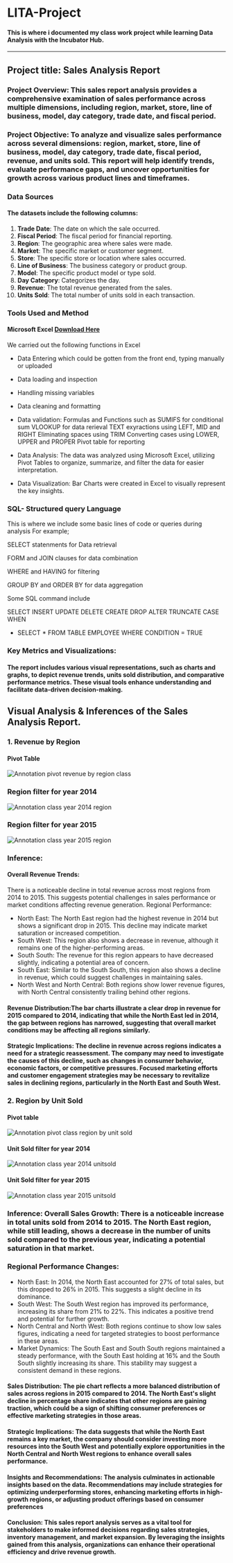 # LITA-Project
#### This is where i documented my class work project while learning Data Analysis with the Incubator Hub.
---


## Project title: Sales Analysis Report

### Project Overview: This sales report analysis provides a comprehensive examination of sales performance across multiple dimensions, including region, market, store, line of business, model, day category, trade date, and fiscal period.

### Project Objective: To analyze and visualize sales performance across several dimensions: region, market, store, line of business, model, day category, trade date, fiscal period, revenue, and units sold. This report will help identify trends, evaluate performance gaps, and uncover  opportunities for growth across various product lines and timeframes.
 


### Data Sources
#### The datasets include the following columns:
1. **Trade Date**: The date on which the sale occurred.
2. **Fiscal Period**: The fiscal period for financial reporting.
3. **Region**: The geographic area where sales were made.
4. **Market**: The specific market or customer segment.
5. **Store**: The specific store or location where sales occurred.
6. **Line of Business**: The business category or product group.
7. **Model**: The specific product model or type sold.
8. **Day Category**: Categorizes the day.
9. **Revenue**: The total revenue generated from the sales.
10. **Units Sold**: The total number of units sold in each transaction.



### Tools Used and Method 
#### Microsoft Excel [Download Here](https://www.microsoft.com)
We carried out the following functions in Excel

-  Data Entering which could be gotten from the front end, typing manually or uploaded
-  Data loading and inspection
-  Handling missing variables
-  Data cleaning and formatting
-  Data validation: Formulas and Functions such as
SUMIFS for conditional sum
VLOOKUP for data rerieval
TEXT exyractions using LEFT, MID and RIGHT
Eliminating spaces using TRIM
Converting cases using LOWER, UPPER and PROPER
Pivot table for reporting 
-  Data Analysis: The data was analyzed using Microsoft Excel, utilizing Pivot Tables to organize, summarize, and filter the data for easier interpretation.

-  Data Visualization: Bar Charts were created in Excel to visually represent the key insights.

### SQL- Structured query Language
This is where we include some basic lines of code or queries during analysis For example;

SELECT statenments for Data retrieval

FORM and JOIN clauses for data combination

WHERE and HAVING for filtering

GROUP BY and ORDER BY for data aggregation

Some SQL command include

SELECT
INSERT
UPDATE
DELETE
CREATE
DROP
ALTER
TRUNCATE
CASE WHEN
- SELECT * FROM TABLE EMPLOYEE
 WHERE CONDITION = TRUE

### Key Metrics and Visualizations:
#### The report includes various visual representations, such as charts and graphs, to depict revenue trends, units sold distribution, and comparative performance metrics. These visual tools enhance understanding and facilitate data-driven decision-making.


## Visual Analysis & Inferences of the Sales Analysis Report.

### 1. Revenue by Region 
#### Pivot Table

![Annotation pivot revenue by region class](https://github.com/user-attachments/assets/f8701a19-2160-4412-aa0b-24cc4c20ee42)

### Region filter for year 2014

![Annotation class year 2014 region](https://github.com/user-attachments/assets/6d53bc11-67d0-4f63-a58d-b33b68f7603c)

### Region filter for year 2015

![Annotation class year 2015 region](https://github.com/user-attachments/assets/3606d81b-56ca-4368-9216-15c2b7a0ded7)

### Inference:
#### Overall Revenue Trends:

There is a noticeable decline in total revenue across most regions from 2014 to 2015. This suggests potential challenges in sales performance or market conditions affecting revenue generation.
Regional Performance:

-  North East: The North East region had the highest revenue in 2014 but shows a significant drop in 2015. This decline may indicate market saturation or increased competition.
-  South West: This region also shows a decrease in revenue, although it remains one of the higher-performing areas.
-  South South: The revenue for this region appears to have decreased slightly, indicating a potential area of concern.
-  South East: Similar to the South South, this region also shows a decline in revenue, which could suggest challenges in maintaining sales.
-  North West and North Central: Both regions show lower revenue figures, with North Central consistently trailing behind other regions.


#### Revenue Distribution:The bar charts illustrate a clear drop in revenue for 2015 compared to 2014, indicating that while the North East led in 2014, the gap between regions has narrowed, suggesting that overall market conditions may be affecting all regions similarly.

#### Strategic Implications: The decline in revenue across regions indicates a need for a strategic reassessment. The company may need to investigate the causes of this decline, such as changes in consumer behavior, economic factors, or competitive pressures. Focused marketing efforts and customer engagement strategies may be necessary to revitalize sales in declining regions, particularly in the North East and South West.


### 2.  Region by Unit Sold 
#### Pivot table 

![Annotation pivot class region by unit sold](https://github.com/user-attachments/assets/a48c5905-2302-477e-acb2-423073905210)

#### Unit Sold filter for year 2014

![Annotation class year 2014 unitsold](https://github.com/user-attachments/assets/71b73279-f2f8-4d20-bcf4-9d60d77e7185)


#### Unit Sold filter for year 2015

![Annotation class year 2015 unitsold](https://github.com/user-attachments/assets/3f7d3775-c08b-4bbe-962f-b31e5d53406b)

### Inference: Overall Sales Growth: There is a noticeable increase in total units sold from 2014 to 2015. The North East region, while still leading, shows a decrease in the number of units sold compared to the previous year, indicating a potential saturation in that market.

### Regional Performance Changes: 
-  North East: In 2014, the North East accounted for 27% of total sales, but this dropped to 26% in 2015. This suggests a slight decline in its dominance.
-  South West: The South West region has improved its performance, increasing its share from 21% to 22%. This indicates a positive trend and potential for further growth.
-  North Central and North West: Both regions continue to show low sales figures, indicating a need for targeted strategies to boost performance in these areas.
-  Market Dynamics: The South East and South South regions maintained a steady performance, with the South East holding at 16% and the South South slightly increasing its share. This stability may suggest a consistent demand in these regions.

#### Sales Distribution: The pie chart reflects a more balanced distribution of sales across regions in 2015 compared to 2014. The North East's slight decline in percentage share indicates that other regions are gaining traction, which could be a sign of shifting consumer preferences or effective marketing strategies in those areas.

#### Strategic Implications: The data suggests that while the North East remains a key market, the company should consider investing more resources into the South West and potentially explore opportunities in the North Central and North West regions to enhance overall sales performance.


#### Insights and Recommendations: The analysis culminates in actionable insights based on the data. Recommendations may include strategies for optimizing underperforming stores, enhancing marketing efforts in high-growth regions, or adjusting product offerings based on consumer preferences


#### Conclusion: This sales report analysis serves as a vital tool for stakeholders to make informed decisions regarding sales strategies, inventory management, and market expansion. By leveraging the insights gained from this analysis, organizations can enhance their operational efficiency and drive revenue growth.


